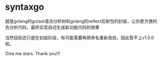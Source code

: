 # syntaxgo
就是golang的go/ast语法分析树和golang的reflect反射包的封装，让你更方便的去分析代码，最终实现自动生成新功能代码的效果

当然目前还只是在初级阶段，有可能需要再把命名重新改改，因此暂不上v1.0.0啦。

Give me stars. Thank you!!!
